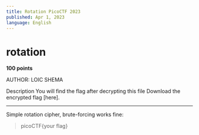 ```yaml
---
title: Rotation PicoCTF 2023
published: Apr 1, 2023
language: English
---
```


# rotation

**100 points**

AUTHOR: LOIC SHEMA

Description
You will find the flag after decrypting this file
Download the encrypted flag [here].

---

Simple rotation cipher, brute-forcing works fine:

> picoCTF{your flag}
